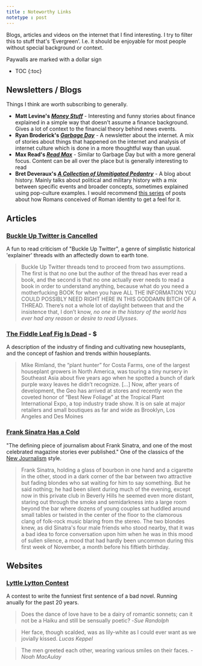 ```yaml
---
title : Noteworthy Links
notetype : post
---
```

Blogs, articles and videos on the internet that I find interesting. I try to filter this to stuff that's ‘Evergreen’. I.e. it should be enjoyable for most people without special background or context. 

Paywalls are marked with a dollar sign<br>
* TOC
{:toc}
## Newsletters / Blogs
Things I think are worth subscribing to generally.

- **Matt Levine's *[Money Stuff](https://www.bloomberg.com/opinion/authors/ARbTQlRLRjE/matthew-s-levine)*** - Interesting and funny stories about finance explained in a simple way that doesn't assume a finance background. Gives a lot of context to the financial theory behind news events.
- **Ryan Broderick's *[Garbage Day](https://www.garbageday.email)*** - A newsletter about the internet. A mix of stories about things that happened on the internet and analysis of internet culture which is done in a more thoughtful way than usual.
- **Max Read's *[Read Max](https://maxread.substack.com)*** - Similar to Garbage Day but with a more general focus. Content can be all over the place but is generally interesting to read
- **Bret Deveraux's *[A Collection of Unmitigated Pedantry](https://acoup.blog)*** - A blog about history. Mainly talks about political and military history with a mix between specific events and broader concepts, sometimes explained using pop-culture examples. I would recommend [this series](https://acoup.blog/2021/06/11/collections-the-queens-latin-or-who-were-the-romans-part-i-beginnings-and-legends/) of posts about how Romans conceived of Roman identity to get a feel for it.

## Articles
### [Buckle Up Twitter is Cancelled](https://theoutline.com/post/7295/buckle-up-twitter-is-cancelled)
A fun to read criticism of "Buckle Up Twitter", a genre of simplistic historical 'explainer' threads with an affectedly down to earth tone.

>Buckle Up Twitter threads tend to proceed from two assumptions. The first is that no one but the author of the thread has ever read a book, and the second is that no one actually ever needs to read a book in order to understand anything, because what do you need a motherfucking BOOK for when you have ALL THE INFORMATION YOU COULD POSSIBLY NEED RIGHT HERE IN THIS GODDAMN BITCH OF A THREAD. There’s not a whole lot of daylight between that and the insistence that, I don’t know, _no one in the history of the world has ever had any reason or desire to read Ulysses_.

### [The Fiddle Leaf Fig Is Dead](https://www.nytimes.com/2022/04/16/style/fiddle-leaf-fig-plants.html) - \$
A description of the industry of finding and cultivating new houseplants, and the concept of fashion and trends within houseplants. 

>Mike Rimland, the “plant hunter” for Costa Farms, one of the largest houseplant growers in North America, was touring a tiny nursery in Southeast Asia about five years ago when he spotted a bunch of dark purple waxy leaves he didn’t recognize.
>[...]
>Now, after years of development, the Geo has arrived at stores and recently won the coveted honor of “Best New Foliage” at the Tropical Plant International Expo, a top industry trade show. It is on sale at major retailers and small boutiques as far and wide as Brooklyn, Los Angeles and Des Moines

### [Frank Sinatra Has a Cold](https://www.esquire.com/news-politics/a638/frank-sinatra-has-a-cold-gay-talese/)
"The defining piece of journalism about Frank Sinatra, and one of the most celebrated magazine stories ever published." One of the classics of the [New Journalism](https://en.wikipedia.org/wiki/New_Journalism) style.
>Frank Sinatra, holding a glass of bourbon in one hand and a cigarette in the other, stood in a dark corner of the bar between two attractive but fading blondes who sat waiting for him to say something. But he said nothing; he had been silent during much of the evening, except now in this private club in Beverly Hills he seemed even more distant, staring out through the smoke and semidarkness into a large room beyond the bar where dozens of young couples sat huddled around small tables or twisted in the center of the floor to the clamorous clang of folk-rock music blaring from the stereo. The two blondes knew, as did Sinatra's four male friends who stood nearby, that it was a bad idea to force conversation upon him when he was in this mood of sullen silence, a mood that had hardly been uncommon during this first week of November, a month before his fiftieth birthday.

## Websites
### [Lyttle Lytton Contest](http://adamcadre.ac/lyttle.html)
A contest to write the funniest first sentence of a bad novel. Running anually for the past 20 years.
>Does the dance of love have to be a dairy of romantic sonnets; can it not be a Haiku and still be sensually poetic? 
-*Sue Randolph*

> Her face, though scalded, was as lily-white as I could ever want as we jovially kissed. *Lucas Keppel*

> The men greeted each other, wearing various smiles on their faces. -*Noah MacAulay*

